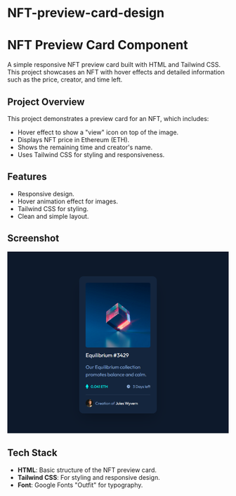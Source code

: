 # NFT-preview-card-design
# NFT Preview Card Component

A simple responsive NFT preview card built with HTML and Tailwind CSS. This project showcases an NFT with hover effects and detailed information such as the price, creator, and time left.

## Project Overview

This project demonstrates a preview card for an NFT, which includes:
- Hover effect to show a "view" icon on top of the image.
- Displays NFT price in Ethereum (ETH).
- Shows the remaining time and creator's name.
- Uses Tailwind CSS for styling and responsiveness.

## Features

- Responsive design.
- Hover animation effect for images.
- Tailwind CSS for styling.
- Clean and simple layout.

## Screenshot

![NFT Preview Card](./screenshot/preview.png)

## Tech Stack

- **HTML**: Basic structure of the NFT preview card.
- **Tailwind CSS**: For styling and responsive design.
- **Font**: Google Fonts "Outfit" for typography.

